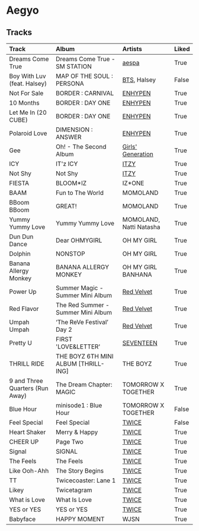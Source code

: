 # Aegyo

## Tracks

| Track                           | Album                                | Artists                                              | Liked   |
|:--------------------------------|:-------------------------------------|:-----------------------------------------------------|:--------|
| Dreams Come True                | Dreams Come True - SM STATION        | [aespa](../artists/aespa.md)                         | True    |
| Boy With Luv (feat. Halsey)     | MAP OF THE SOUL : PERSONA            | [BTS](../artists/bts.md), Halsey                     | False   |
| Not For Sale                    | BORDER : CARNIVAL                    | [ENHYPEN](../artists/enhypen.md)                     | True    |
| 10 Months                       | BORDER : DAY ONE                     | [ENHYPEN](../artists/enhypen.md)                     | True    |
| Let Me In (20 CUBE)             | BORDER : DAY ONE                     | [ENHYPEN](../artists/enhypen.md)                     | True    |
| Polaroid Love                   | DIMENSION : ANSWER                   | [ENHYPEN](../artists/enhypen.md)                     | True    |
| Gee                             | Oh! - The Second Album               | [Girls' Generation](../artists/girls__generation.md) | True    |
| ICY                             | IT'z ICY                             | [ITZY](../artists/itzy.md)                           | True    |
| Not Shy                         | Not Shy                              | [ITZY](../artists/itzy.md)                           | True    |
| FIESTA                          | BLOOM*IZ                             | IZ*ONE                                               | True    |
| BAAM                            | Fun to The World                     | MOMOLAND                                             | True    |
| BBoom BBoom                     | GREAT!                               | MOMOLAND                                             | True    |
| Yummy Yummy Love                | Yummy Yummy Love                     | MOMOLAND, Natti Natasha                              | True    |
| Dun Dun Dance                   | Dear OHMYGIRL                        | OH MY GIRL                                           | True    |
| Dolphin                         | NONSTOP                              | OH MY GIRL                                           | True    |
| Banana Allergy Monkey           | BANANA ALLERGY MONKEY                | OH MY GIRL BANHANA                                   | True    |
| Power Up                        | Summer Magic - Summer Mini Album     | [Red Velvet](../artists/red_velvet.md)               | True    |
| Red Flavor                      | The Red Summer - Summer Mini Album   | [Red Velvet](../artists/red_velvet.md)               | True    |
| Umpah Umpah                     | ‘The ReVe Festival’ Day 2            | [Red Velvet](../artists/red_velvet.md)               | True    |
| Pretty U                        | FIRST 'LOVE&LETTER'                  | [SEVENTEEN](../artists/seventeen.md)                 | True    |
| THRILL RIDE                     | THE BOYZ 6TH MINI ALBUM [THRILL-ING] | THE BOYZ                                             | True    |
| 9 and Three Quarters (Run Away) | The Dream Chapter: MAGIC             | TOMORROW X TOGETHER                                  | True    |
| Blue Hour                       | minisode1 : Blue Hour                | TOMORROW X TOGETHER                                  | False   |
| Feel Special                    | Feel Special                         | [TWICE](../artists/twice.md)                         | False   |
| Heart Shaker                    | Merry & Happy                        | [TWICE](../artists/twice.md)                         | True    |
| CHEER UP                        | Page Two                             | [TWICE](../artists/twice.md)                         | True    |
| Signal                          | SIGNAL                               | [TWICE](../artists/twice.md)                         | True    |
| The Feels                       | The Feels                            | [TWICE](../artists/twice.md)                         | True    |
| Like Ooh-Ahh                    | The Story Begins                     | [TWICE](../artists/twice.md)                         | True    |
| TT                              | Twicecoaster: Lane 1                 | [TWICE](../artists/twice.md)                         | True    |
| Likey                           | Twicetagram                          | [TWICE](../artists/twice.md)                         | True    |
| What is Love                    | What Is Love                         | [TWICE](../artists/twice.md)                         | True    |
| YES or YES                      | YES or YES                           | [TWICE](../artists/twice.md)                         | True    |
| Babyface                        | HAPPY MOMENT                         | WJSN                                                 | True    |